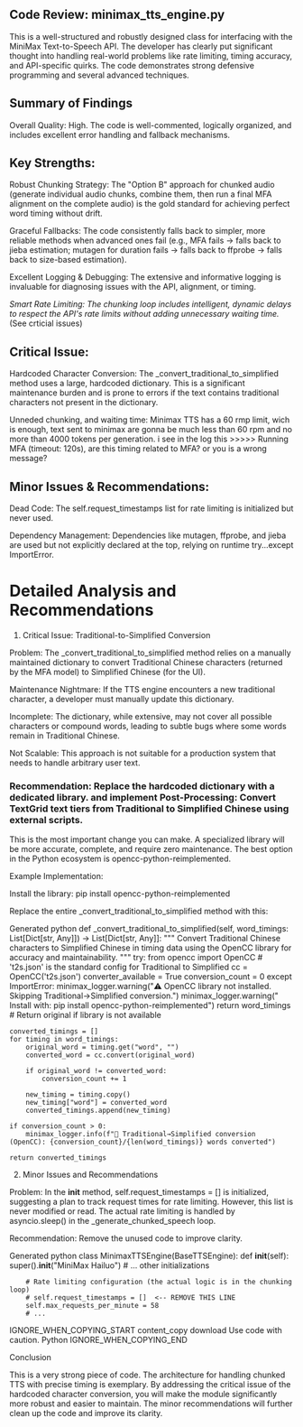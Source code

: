 ## Code Review: minimax_tts_engine.py

This is a well-structured and robustly designed class for interfacing with the MiniMax Text-to-Speech API. The developer has clearly put significant thought into handling real-world problems like rate limiting, timing accuracy, and API-specific quirks. The code demonstrates strong defensive programming and several advanced techniques.

## Summary of Findings

Overall Quality: High. The code is well-commented, logically organized, and includes excellent error handling and fallback mechanisms.

## Key Strengths:

Robust Chunking Strategy: The "Option B" approach for chunked audio (generate individual audio chunks, combine them, then run a final MFA alignment on the complete audio) is the gold standard for achieving perfect word timing without drift.

Graceful Fallbacks: The code consistently falls back to simpler, more reliable methods when advanced ones fail (e.g., MFA fails -> falls back to jieba estimation; mutagen for duration fails -> falls back to ffprobe -> falls back to size-based estimation).

Excellent Logging & Debugging: The extensive and informative logging is invaluable for diagnosing issues with the API, alignment, or timing.

*Smart Rate Limiting: The chunking loop includes intelligent, dynamic delays to respect the API's rate limits without adding unnecessary waiting time.* (See crticial issues)

## Critical Issue:

Hardcoded Character Conversion: The _convert_traditional_to_simplified method uses a large, hardcoded dictionary. This is a significant maintenance burden and is prone to errors if the text contains traditional characters not present in the dictionary.

Unneded chunking, and waiting time: Minimax TTS has a 60 rmp limit, wich is enough, text sent to minimax are gonna be much less than 60 rpm and no more than 4000 tokens per generation. i see in the log this >>>>> Running MFA (timeout: 120s), are this timing related to MFA? or you is a wrong message?


## Minor Issues & Recommendations:

Dead Code: The self.request_timestamps list for rate limiting is initialized but never used.

Dependency Management: Dependencies like mutagen, ffprobe, and jieba are used but not explicitly declared at the top, relying on runtime try...except ImportError.


# Detailed Analysis and Recommendations

1. Critical Issue: Traditional-to-Simplified Conversion

Problem: The _convert_traditional_to_simplified method relies on a manually maintained dictionary to convert Traditional Chinese characters (returned by the MFA model) to Simplified Chinese (for the UI).

Maintenance Nightmare: If the TTS engine encounters a new traditional character, a developer must manually update this dictionary.

Incomplete: The dictionary, while extensive, may not cover all possible characters or compound words, leading to subtle bugs where some words remain in Traditional Chinese.

Not Scalable: This approach is not suitable for a production system that needs to handle arbitrary user text.

### Recommendation: Replace the hardcoded dictionary with a dedicated library. and implement Post-Processing: Convert TextGrid text tiers from Traditional to Simplified Chinese using external scripts.

This is the most important change you can make. A specialized library will be more accurate, complete, and require zero maintenance. The best option in the Python ecosystem is opencc-python-reimplemented.

Example Implementation:

Install the library: pip install opencc-python-reimplemented

Replace the entire _convert_traditional_to_simplified method with this:

Generated python
def _convert_traditional_to_simplified(self, word_timings: List[Dict[str, Any]]) -> List[Dict[str, Any]]:
    """
    Convert Traditional Chinese characters to Simplified Chinese in timing data
    using the OpenCC library for accuracy and maintainability.
    """
    try:
        from opencc import OpenCC
        # 't2s.json' is the standard config for Traditional to Simplified
        cc = OpenCC('t2s.json')
        converter_available = True
        conversion_count = 0
    except ImportError:
        minimax_logger.warning("⚠️ OpenCC library not installed. Skipping Traditional->Simplified conversion.")
        minimax_logger.warning("   Install with: pip install opencc-python-reimplemented")
        return word_timings # Return original if library is not available

    converted_timings = []
    for timing in word_timings:
        original_word = timing.get("word", "")
        converted_word = cc.convert(original_word)
        
        if original_word != converted_word:
            conversion_count += 1
            
        new_timing = timing.copy()
        new_timing["word"] = converted_word
        converted_timings.append(new_timing)
    
    if conversion_count > 0:
        minimax_logger.info(f"🔄 Traditional→Simplified conversion (OpenCC): {conversion_count}/{len(word_timings)} words converted")
        
    return converted_timings

2. Minor Issues and Recommendations

Problem: In the __init__ method, self.request_timestamps = [] is initialized, suggesting a plan to track request times for rate limiting. However, this list is never modified or read. The actual rate limiting is handled by asyncio.sleep() in the _generate_chunked_speech loop.

Recommendation: Remove the unused code to improve clarity.

Generated python
class MinimaxTTSEngine(BaseTTSEngine):
    def __init__(self):
        super().__init__("MiniMax Hailuo")
        # ... other initializations
        
        # Rate limiting configuration (the actual logic is in the chunking loop)
        # self.request_timestamps = []  <-- REMOVE THIS LINE
        self.max_requests_per_minute = 58 
        # ...
IGNORE_WHEN_COPYING_START
content_copy
download
Use code with caution.
Python
IGNORE_WHEN_COPYING_END

Conclusion

This is a very strong piece of code. The architecture for handling chunked TTS with precise timing is exemplary. By addressing the critical issue of the hardcoded character conversion, you will make the module significantly more robust and easier to maintain. The minor recommendations will further clean up the code and improve its clarity.